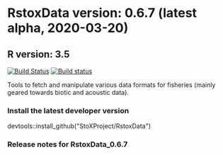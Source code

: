 # RstoxData version: 0.6.7 (latest alpha, 2020-03-20)
## R version: 3.5

[![Build Status](https://travis-ci.org/StoXProject/RstoxData.svg?branch=master)](https://travis-ci.org/StoXProject/RstoxData)
[![Build status](https://ci.appveyor.com/api/projects/status/wcoo0w1syffu2yw3?svg=true)](https://ci.appveyor.com/project/iambaim/rstoxdata)

Tools to fetch and manipulate various data formats for fisheries (mainly geared towards biotic and acoustic data).


### Install the latest developer version
devtools::install_github("StoXProject/RstoxData")


### Release notes for RstoxData_0.6.7

